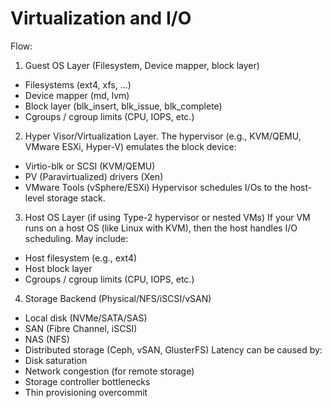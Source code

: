 # Virtualization and I/O
Flow: 
1. Guest OS Layer (Filesystem, Device mapper, block layer)
- Filesystems (ext4, xfs, ...)
- Device mapper (md, lvm)
- Block layer (blk_insert, blk_issue, blk_complete)
- Cgroups / cgroup limits (CPU, IOPS, etc.)
2. Hyper Visor/Virtualization Layer. The hypervisor (e.g., KVM/QEMU, VMware ESXi, Hyper-V) emulates the block device:
- Virtio-blk or SCSI (KVM/QEMU)
- PV (Paravirtualized) drivers (Xen)
- VMware Tools (vSphere/ESXi)
Hypervisor schedules I/Os to the host-level storage stack.
3. Host OS Layer (if using Type-2 hypervisor or nested VMs)
If your VM runs on a host OS (like Linux with KVM), then the host handles I/O scheduling.
May include:
- Host filesystem (e.g., ext4)
- Host block layer
- Cgroups / cgroup limits (CPU, IOPS, etc.)
4. Storage Backend (Physical/NFS/iSCSI/vSAN)
- Local disk (NVMe/SATA/SAS)
- SAN (Fibre Channel, iSCSI)
- NAS (NFS)
- Distributed storage (Ceph, vSAN, GlusterFS)
Latency can be caused by:
- Disk saturation
- Network congestion (for remote storage)
- Storage controller bottlenecks
- Thin provisioning overcommit
